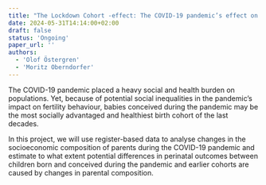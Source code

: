 ```yaml
---
title: "The Lockdown Cohort -effect: The COVID-19 pandemic’s effect on the socioeconomic composition of parents and social inequalities in perinatal health"
date: 2024-05-31T14:14:00+02:00
draft: false
status: 'Ongoing'
paper_url: ''
authors:
  - 'Olof Östergren'
  - 'Moritz Oberndorfer'
---
```


The COVID-19 pandemic placed a heavy social and health burden on populations. Yet, because of potential social inequalities in the pandemic’s impact on fertility behaviour, babies conceived during the pandemic may be the most socially advantaged and healthiest birth cohort of the last decades. 

In this project, we will use register-based data to analyse changes in the socioeconomic composition of parents during the COVID-19 pandemic and estimate to what extent potential differences in perinatal outcomes between children born and conceived during the pandemic and earlier cohorts are caused by changes in parental composition.
